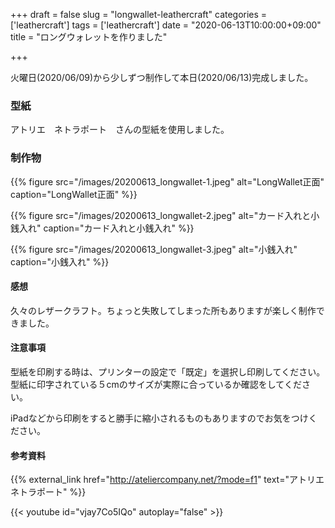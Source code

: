 +++
draft = false
slug = "longwallet-leathercraft"
categories = ['leathercraft']
tags = ['leathercraft']
date = "2020-06-13T10:00:00+09:00"
title = "ロングウォレットを作りました"

+++

火曜日(2020/06/09)から少しずつ制作して本日(2020/06/13)完成しました。

### 型紙

アトリエ　ネトラポート　さんの型紙を使用しました。

<!--more-->

### 制作物

{{% figure src="/images/20200613_longwallet-1.jpeg" alt="LongWallet正面" caption="LongWallet正面" %}}

{{% figure src="/images/20200613_longwallet-2.jpeg" alt="カード入れと小銭入れ" caption="カード入れと小銭入れ" %}}

{{% figure src="/images/20200613_longwallet-3.jpeg" alt="小銭入れ" caption="小銭入れ" %}}

#### 感想

久々のレザークラフト。ちょっと失敗してしまった所もありますが楽しく制作できました。

#### 注意事項

型紙を印刷する時は、プリンターの設定で「既定」を選択し印刷してください。
型紙に印字されている５cmのサイズが実際に合っているか確認をしてください。

iPadなどから印刷をすると勝手に縮小されるものもありますのでお気をつけください。

#### 参考資料

{{% external_link href="http://ateliercompany.net/?mode=f1" text="アトリエ　ネトラポート" %}}

{{< youtube id="vjay7Co5IQo" autoplay="false" >}}
